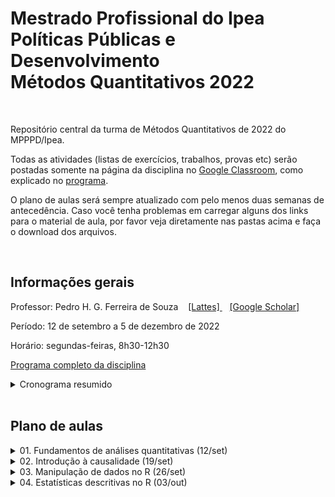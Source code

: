 # Mestrado Profissional do Ipea <br> Políticas Públicas e Desenvolvimento <br> Métodos Quantitativos 2022

<br> 

Repositório central da turma de Métodos Quantitativos de 2022 do MPPPD/Ipea. 

Todas as atividades (listas de exercícios, trabalhos, provas etc) serão postadas somente na página da disciplina no [Google Classroom](http://classroom.google.com), como explicado no [programa](programa-completo.pdf). 

O plano de aulas será sempre atualizado com pelo menos duas semanas de antecedência. Caso você tenha problemas em carregar alguns dos links para o material de aula, por favor veja diretamente nas pastas acima e faça o download dos arquivos.

<br>

## Informações gerais

Professor: Pedro H. G. Ferreira de Souza  &nbsp;&nbsp;  [ [Lattes] ](http://lattes.cnpq.br/6550053913880063) &nbsp;&nbsp; [ [Google Scholar] ](https://scholar.google.com.br/citations?user=OO5-iGcAAAAJ&hl=pt-BR)

Período: 12 de setembro a 5 de dezembro de 2022

Horário: segundas-feiras, 8h30-12h30

[Programa completo da disciplina](programa-completo.pdf)

<details><summary>Cronograma resumido</summary>

---
 
| Aula | Data  | Tópico                                               | Aula prática? | Entrega de atividade? |
|------|-------|------------------------------------------------------|---------------|-----------------------|
| 1    | 12/09 | [Fundamentos de análises quantitativas](01-fundamentos/)                | Não           | Não                   |
| 2    | 19/09 | Introdução à causalidade                             | Não           | Sim                   |
| 3    | 26/09 | Manipulação de dados no R                            | Sim           | Sim                   |
| 4    | 03/10 | Estatísticas descritivas no R                        | Sim           | Sim                   |
| 5    | 10/10 | Fundamentos de probabilidade                         | Não           | Não                   |
| 6    | 17/10 | Inferência estatística                               | Não           | Não                   |
| 7    | 24/10 | Testes de hipóteses                                  | Não           | Sim                   |
| -    | 31/10 | **NÃO HAVERÁ AULA**                                  | -             | Não                   |
| 8    | 07/11 | Probabilidade, inferência e testes de hipóteses no R | Sim           | Sim                   |
| 9    | 14/11 | Regressao linear, parte 1                            | Não           | Não                   |
| 10   | 21/11 | Regressão linear, parte 2                            | Não           | Sim                   |
| -    | 28/11 | **NÃO HAVERÁ AULA**                                  | -             | Não                   |
| 11   | 05/12 | Regressão linear no R                                | Sim           | Sim                   |
| -    | 16/12 | **PRAZO PARA ENTREGA DO TRABALHO FINAL**             | -             | Sim                   |
 
---
  
</details>




<br>

## Plano de aulas

<details><summary>01. Fundamentos de análises quantitativas (12/set) </summary>

---
 
Slides
 
&nbsp;&nbsp;&nbsp;&nbsp;&nbsp; [[pdf](01-fundamentos/slides/MQ_2022_Aula_01.pdf)]
 
Leitura obrigatória

&nbsp;&nbsp;&nbsp;&nbsp;&nbsp; [Babbie 2021, cap. 4](01-fundamentos/leituras/babbie-2021-cap4.pdf)

Leituras optativas

&nbsp;&nbsp;&nbsp;&nbsp;&nbsp; [Babbie 2021, cap. 1](01-fundamentos/leituras/babbie-2021-cap1.pdf)
 
&nbsp;&nbsp;&nbsp;&nbsp;&nbsp; [Kellstedt e Whitten 2018, p. 1-42](01-fundamentos/leituras/kellstedt-whitten-2018-p1a42.pdf)

&nbsp;&nbsp;&nbsp;&nbsp;&nbsp; [King, Keohane e Verba 1994, cap. 1](01-fundamentos/leituras/king-keohane-verba-1994-cap1.pdf)

 &nbsp;&nbsp;&nbsp;&nbsp;&nbsp; [Ragin e Amoroso 2011, caps. 1 e 2](01-fundamentos.leituras/ragin-amoroso-2011-cap1e2.pdf)
 
---
  
</details>

<details><summary>02. Introdução à causalidade (19/set) </summary>

---
 
Slides
  
&nbsp;&nbsp;&nbsp;&nbsp;&nbsp; Em breve

Leituras obrigatórias

&nbsp;&nbsp;&nbsp;&nbsp;&nbsp; [Cunningham 2021, cap. 4](/02-causalidade/cunningham-2021-cap4.pdf) 
 
&nbsp;&nbsp;&nbsp;&nbsp;&nbsp; [Kellstedt e Whitten 2018, cap. 3](/02-causalidade/kellstedt-whitten-2018-cap3.pdf)

&nbsp;&nbsp;&nbsp;&nbsp;&nbsp; [Kellstedt e Whitten 2018, cap. 4](/02-causalidade/kellstedt-whitten-2018-cap4.pdf)

Leitura optativa

&nbsp;&nbsp;&nbsp;&nbsp;&nbsp; [Dowd e Town 2002](/02-causalidade/dowd-town-2002.pdf)
 
---
  
</details>

<details><summary>03. Manipulação de dados no R (26/set) </summary>

---
 
Slides
 
&nbsp;&nbsp;&nbsp;&nbsp;&nbsp; Em breve
 
Scripts
 
&nbsp;&nbsp;&nbsp;&nbsp;&nbsp; Em breve
 
Bases de dados
 
&nbsp;&nbsp;&nbsp;&nbsp;&nbsp; Em breve
 
Leituras obrigatórias

&nbsp;&nbsp;&nbsp;&nbsp;&nbsp; [Curso-R, Ciências de Dados no R, caps. 1 a 6](https://livro.curso-r.com/index.html)
 
&nbsp;&nbsp;&nbsp;&nbsp;&nbsp; [IBPAD, Ciência de Dados em R - Introdução caps. 1 a 5](https://cdr.ibpad.com.br/index.html)
 
Leituras optativas

&nbsp;&nbsp;&nbsp;&nbsp;&nbsp; [Roger Peng, R Programming for Data Science, caps. 3 a 6](https://bookdown.org/rdpeng/rprogdatascience/)

&nbsp;&nbsp;&nbsp;&nbsp;&nbsp; [Rafael Irizarry, Introduction to Data Science, caps. 1 a 6](https://rafalab.github.io/dsbook/)
 
 
---
 
  
</details>


<details><summary>04. Estatísticas descritivas no R (03/out) </summary>

---
 
Slides
 
  
&nbsp;&nbsp;&nbsp;&nbsp;&nbsp; Em breve

Scripts
  
&nbsp;&nbsp;&nbsp;&nbsp;&nbsp; Em breve
 
Bases de dados
 
&nbsp;&nbsp;&nbsp;&nbsp;&nbsp; Em breve
 
Leituras obrigatórias

&nbsp;&nbsp;&nbsp;&nbsp;&nbsp; [Bussab e Morettin 2010 caps. 3 e 4](/04-estatistica-descritiva/bussab-morettin-2010-cap3e4.pdf)
 
&nbsp;&nbsp;&nbsp;&nbsp;&nbsp; [Huntington-Klein 2022 caps. 3 e 4](/04-estatistica-descritiva/huntington-klein-2022-cap3e4.pdf)
 
Leituras optativas

&nbsp;&nbsp;&nbsp;&nbsp;&nbsp; [Agresti 2018 cap. 3](/04-estatistica-descritiva/agresti-2018-cap3.pdf)

&nbsp;&nbsp;&nbsp;&nbsp;&nbsp; [Kellstedt e Whitten 2018 cap. 6](/04-estatistica-descritiva/kellstedt-whitten-2018-cap6.pdf)
 
 
---
 
  
</details>
